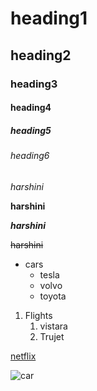 # heading1
## heading2
### heading3
#### heading4
##### heading5
###### heading6
*harshini*

**harshini**

***harshini***

~~harshini~~

* cars
  * tesla
  * volvo
  * toyota

1. Flights
   1. vistara
   2. Trujet



[netflix](https://www.netflix.com/in/)

![car](https://assets.volvocars.com/kh/~/media/shared-assets/master/images/pages/my20/xc60-my20/accessories/vcc10829_4x3.jpg?w=320)
